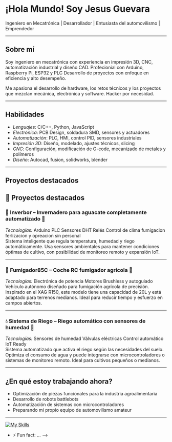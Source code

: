 
# ¡Hola Mundo! Soy Jesus Guevara

Ingeniero en Mecatrónica | Desarrollador | Entusiasta del automovilismo | Emprendedor

---

## Sobre mí

Soy ingeniero en mecatrónica con experiencia en impresión 3D, CNC, automatización industrial y diseño CAD. 
Profecionial con Arduino, Raspberry Pi, ESP32 y PLC 
Desarrollo de proyectos con enfoque en eficiencia y alto desempeño.

Me apasiona el desarrollo de hardware, los retos técnicos y los proyectos que mezclan mecánica, electrónica y software.
Hacker por necesidad. 

---
## Habilidades

- *Lenguajes*: C/C++, Python, JavaScript
- *Electrónica*: PCB Design, soldadura SMD, sensores y actuadores
- *Automatización*: PLC, HMI, control PID, sensores industriales
- *Impresión 3D*: Diseño, modelado, ajustes técnicos, slicing
- *CNC*: Configuración, modificación de G-code, mecanizado de metales y polímeros
- *Diseño*: Autocad, fusion, solidworks, blender

---
## Proyectos destacados
## 🚀 Proyectos destacados

### 🥑 Inverbor – Invernadero para aguacate completamente automatizado   🌱
*Tecnologías:* Arduino PLC Sensores DHT Relés Control de clima fumigacion ferlizacion y opreacion sin personal  
Sistema inteligente que regula temperatura, humedad y riego automáticamente. Usa sensores ambientales para mantener condiciones óptimas de cultivo, con posibilidad de monitoreo remoto y expansión IoT.

---

### 🚜 Fumigador85C – Coche RC fumigador agrícola   🌱
*Tecnologías:* Electrónica de potencia Motores Brushless y autoguiado  
Vehículo autónomo diseñado para fumigación agrícola de precisión. Inspirado en el XAG R150, este modelo tiene una capacidad de 20L y está adaptado para terrenos medianos. Ideal para reducir tiempo y esfuerzo en campos abiertos.

---

### 💧 Sistema de Riego – Riego automático con sensores de humedad   🌱
*Tecnologías:* Sensores de humedad Válvulas eléctricas Control automático IoT Ready  
Sistema automatizado que activa el riego según las necesidades del suelo. Optimiza el consumo de agua y puede integrarse con microcontroladores o sistemas de monitoreo remoto. Ideal para cultivos pequeños o medianos.

---

## ¿En qué estoy trabajando ahora?

- Optimización de piezas funcionales para la industria agroalimentaria
- Desarrollo de robots battlebots
- Automatización de sistemas con microcontroladores  
- Preparando mi propio equipo de automovilismo amateur
  

---

[![My Skills](https://skillicons.dev/icons?i=aws,androidstudio,arduino,autocad,blender,c,cpp,discord,gcp,github,gmail,html,java,linux,ps,py,raspberrypi,ruby,sublime,visualstudio,vscode)](https://skillicons.dev)


- ⚡ Fun fact: ...
-->
